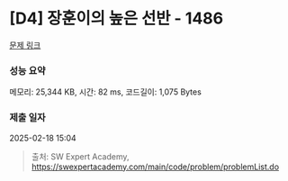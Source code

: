 # [D4] 장훈이의 높은 선반 - 1486 

[문제 링크](https://swexpertacademy.com/main/code/problem/problemDetail.do?contestProbId=AV2b7Yf6ABcBBASw) 

### 성능 요약

메모리: 25,344 KB, 시간: 82 ms, 코드길이: 1,075 Bytes

### 제출 일자

2025-02-18 15:04



> 출처: SW Expert Academy, https://swexpertacademy.com/main/code/problem/problemList.do